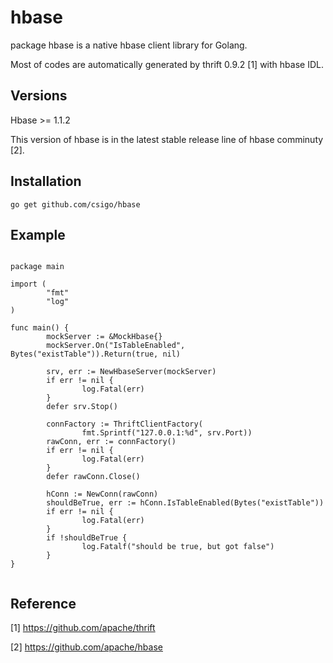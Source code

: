 # hbase

package hbase is a native hbase client library for Golang.

Most of codes are automatically generated by thrift 0.9.2 [1] with hbase IDL.


## Versions

Hbase >= 1.1.2

This version of hbase is in the latest stable release line of hbase comminuty [2].

## Installation
```
go get github.com/csigo/hbase
```

## Example
```

package main

import (
        "fmt"
        "log"
)

func main() {
        mockServer := &MockHbase{}
        mockServer.On("IsTableEnabled", Bytes("existTable")).Return(true, nil)

        srv, err := NewHbaseServer(mockServer)
        if err != nil {
                log.Fatal(err)
        }
        defer srv.Stop()

        connFactory := ThriftClientFactory(
                fmt.Sprintf("127.0.0.1:%d", srv.Port))
        rawConn, err := connFactory()
        if err != nil {
                log.Fatal(err)
        }
        defer rawConn.Close()

        hConn := NewConn(rawConn)
        shouldBeTrue, err := hConn.IsTableEnabled(Bytes("existTable"))
        if err != nil {
                log.Fatal(err)
        }
        if !shouldBeTrue {
                log.Fatalf("should be true, but got false")
        }
}


```


## Reference


[1] https://github.com/apache/thrift

[2] https://github.com/apache/hbase